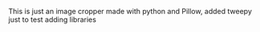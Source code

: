 This is just an image cropper made with python and Pillow, added tweepy just to test adding libraries 

